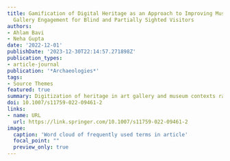 ```yaml
---
title: Gamification of Digital Heritage as an Approach to Improving Museum and Art
  Gallery Engagement for Blind and Partially Sighted Visitors
authors:
- Ahlam Bavi
- Neha Gupta
date: '2022-12-01'
publishDate: '2023-12-30T22:14:57.271898Z'
publication_types:
- article-journal
publication: '*Archaeologies*'
tags:
- Source Themes
featured: true
summary: Digitization of heritage in art gallery and museum contexts raises ethical concerns around ownership, consent, and use. It also highlights fundamental issues of access and engagement for blind and partially sighted (BPS) visitors, especially elders.
doi: 10.1007/s11759-022-09461-2
links:
- name: URL
  url: https://link.springer.com/10.1007/s11759-022-09461-2
image:
  caption: 'Word cloud of frequently used terms in article'
  focal_point: ""
  preview_only: true
---
```

